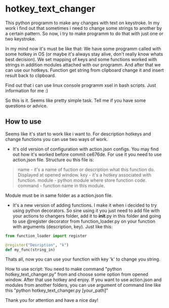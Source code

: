 # hotkey_text_changer

This python programm to make any changes with text on keystroke. 
In my work i find out that sometimes i need to change some strings to another by a certain pattern. So now, i try to make programm to do that with just one or two keystroke.

In my mind now it's must be like that:
	We have some programm called with some hotkey in OS (or maybe it's always stay alive, don't really know whats best decision). We set mapping of keys and some functions worked with strings in addition modules attached with our programm. And after that we can use our hotkeys. Function get string from clipboard change it and insert result back to clipboard.

Find out that i can use linux console programm xsel in bash scripts. Just information for me :)

So this is it. Seems like pretty simple task. 
Tell me if you have some questions or advice.

## How to use

Seems like it's start to work like i want to. For description hotkeys and change functions you can use two ways of work.
* It's old version of configuration with action.json configs. You may find out how it's worked before commit ce676de. For use it you need to use action.json file. Structure ou this file is:
> name - it's a name of fuction or description what this function do. Displayed at opened window.
> key - it's a hotkey associated with function.
> module - python module where store function code.
> command - function name in this module.

Module must be in same folder as a action.json file.

* It's a new version of adding functions. I make it when i decided to try using python decorators. So sine using it you just need to add file with your actions to changers folder, add it to __init__.py in this folder and going to use @register decorator from function_loader.py on your function with arguments (description, key). Just like this:

```python
from function_loader import register

@register("Desription", "k")
def my_func(string_in)
```

Thats all, now you can use your function with key 'k' to change you string.

How to use script:
	You need to make command "python hotkey_text_changer.py" from and choose some option from opened
	window. After that use hotkey and enjoy. If you want to use action.json and modules from another
	folders, you can use argument of command line like this "python hotkey_text_changer.py [your_path]"


Thank you for attention and have a nice day!